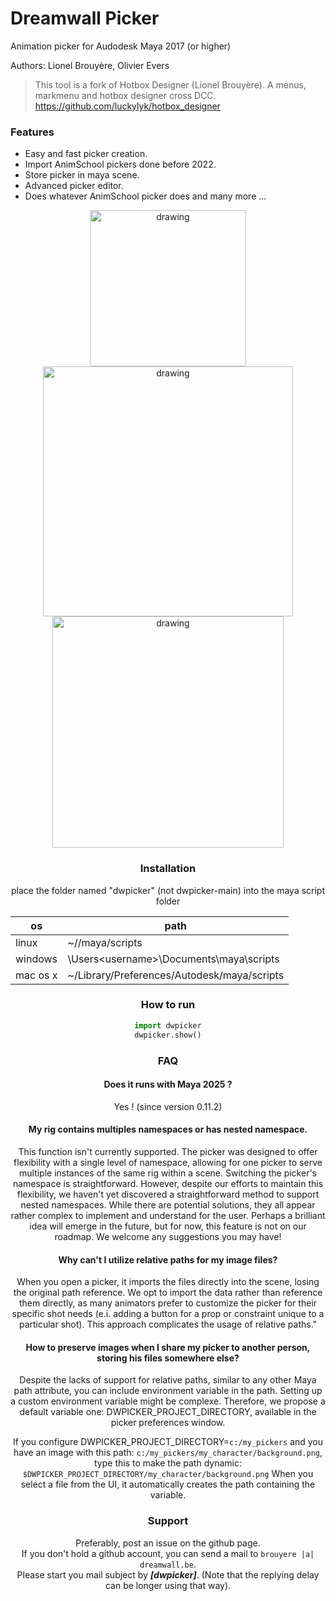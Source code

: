 
# Dreamwall Picker

Animation picker for Audodesk Maya 2017 (or higher)

Authors: Lionel Brouyère, Olivier Evers
> This tool is a fork of Hotbox Designer (Lionel Brouyère).
> A menus, markmenu and hotbox designer cross DCC.
> https://github.com/luckylyk/hotbox_designer


### Features
- Easy and fast picker creation.
- Import AnimSchool pickers done before 2022.
- Store picker in maya scene.
- Advanced picker editor.
- Does whatever AnimSchool picker does and many more ...
<center><img  src="https://raw.githubusercontent.com/DreamWall-Animation/dwpicker/main/screenshots/picker.gif"  alt="drawing"  align="center"  width="250"/> <img  src="https://s10.gifyu.com/images/createbuttons.gif"  alt="drawing"  align="center"  width="400"/>
<img  src="https://raw.githubusercontent.com/DreamWall-Animation/dwpicker/main/screenshots/editor.gif"  alt="drawing"  align="center"  width="370"/>


### Installation
place the folder named "dwpicker" (not dwpicker-main) into the maya script folder

| os       | path                                                  |
| ------   | ------                                                |
| linux    | ~/<username>/maya/scripts                             |
| windows  | \Users\<username>\Documents\maya\scripts              |
| mac os x | ~<username>/Library/Preferences/Autodesk/maya/scripts |


### How to run

```python
import dwpicker
dwpicker.show()
```


### FAQ

#### Does it runs with Maya 2025 ?
Yes ! (since version 0.11.2)

#### My rig contains multiples namespaces or has nested namespace.
This function isn't currently supported. The picker was designed to offer flexibility with a single level of namespace, allowing for one picker to serve multiple instances of the same rig within a scene. Switching the picker's namespace is straightforward. However, despite our efforts to maintain this flexibility, we haven't yet discovered a straightforward method to support nested namespaces. While there are potential solutions, they all appear rather complex to implement and understand for the user. Perhaps a brilliant idea will emerge in the future, but for now, this feature is not on our roadmap.
We welcome any suggestions you may have!

#### Why can't I utilize relative paths for my image files?
When you open a picker, it imports the files directly into the scene, losing the original path reference. We opt to import the data rather than reference them directly, as many animators prefer to customize the picker for their specific shot needs (e.i. adding a button for a prop or constraint unique to a particular shot). This approach complicates the usage of relative paths."

#### How to preserve images when I share my picker to another person, storing his files somewhere else?
Despite the lacks of support for relative paths, similar to any other Maya path attribute, you can include environment variable in the path. Setting up a custom environment variable might be complexe. Therefore, we propose a default variable one: DWPICKER_PROJECT_DIRECTORY, available in the picker preferences window.

If you configure DWPICKER_PROJECT_DIRECTORY=`c:/my_pickers` and you have an image with this path:
`c:/my_pickers/my_character/background.png`, type this to make the path dynamic: `$DWPICKER_PROJECT_DIRECTORY/my_character/background.png`
When you select a file from the UI, it automatically creates the path containing the variable.


### Support
Preferably, post an issue on the github page.\
If you don't hold a github account, you can send a mail to `brouyere |a| dreamwall.be`.\
Please start you mail subject by ***[dwpicker]***. (Note that the replying delay can be longer using that way).
